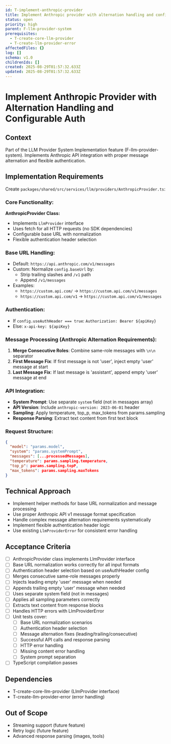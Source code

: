 ```yaml
---
id: T-implement-anthropic-provider
title: Implement Anthropic provider with alternation handling and configurable auth
status: open
priority: high
parent: F-llm-provider-system
prerequisites:
  - T-create-core-llm-provider
  - T-create-llm-provider-error
affectedFiles: {}
log: []
schema: v1.0
childrenIds: []
created: 2025-08-29T01:57:32.633Z
updated: 2025-08-29T01:57:32.633Z
---
```


# Implement Anthropic Provider with Alternation Handling and Configurable Auth

## Context

Part of the LLM Provider System Implementation feature (F-llm-provider-system). Implements Anthropic API integration with proper message alternation and flexible authentication.

## Implementation Requirements

Create `packages/shared/src/services/llm/providers/AnthropicProvider.ts`:

### Core Functionality:

**AnthropicProvider Class:**

- Implements `LlmProvider` interface
- Uses fetch for all HTTP requests (no SDK dependencies)
- Configurable base URL with normalization
- Flexible authentication header selection

### Base URL Handling:

- Default: `https://api.anthropic.com/v1/messages`
- Custom: Normalize `config.baseUrl` by:
  - Strip trailing slashes and `/v1` path
  - Append `/v1/messages`
- Examples:
  - `https://custom.api.com/` → `https://custom.api.com/v1/messages`
  - `https://custom.api.com/v1` → `https://custom.api.com/v1/messages`

### Authentication:

- If `config.useAuthHeader === true`: `Authorization: Bearer ${apiKey}`
- Else: `x-api-key: ${apiKey}`

### Message Processing (Anthropic Alternation Requirements):

1. **Merge Consecutive Roles**: Combine same-role messages with `\n\n` separator
2. **First Message Fix**: If first message is not 'user', inject empty 'user' message at start
3. **Last Message Fix**: If last message is 'assistant', append empty 'user' message at end

### API Integration:

- **System Prompt**: Use separate `system` field (not in messages array)
- **API Version**: Include `anthropic-version: 2023-06-01` header
- **Sampling**: Apply temperature, top_p, max_tokens from params.sampling
- **Response Parsing**: Extract text content from first text block

### Request Structure:

```json
{
  "model": "params.model",
  "system": "params.systemPrompt",
  "messages": [...processedMessages],
  "temperature": params.sampling.temperature,
  "top_p": params.sampling.topP,
  "max_tokens": params.sampling.maxTokens
}
```

## Technical Approach

- Implement helper methods for base URL normalization and message processing
- Use proper Anthropic API v1 message format specification
- Handle complex message alternation requirements systematically
- Implement flexible authentication header logic
- Use existing `LlmProviderError` for consistent error handling

## Acceptance Criteria

- [ ] AnthropicProvider class implements LlmProvider interface
- [ ] Base URL normalization works correctly for all input formats
- [ ] Authentication header selection based on useAuthHeader config
- [ ] Merges consecutive same-role messages properly
- [ ] Injects leading empty 'user' message when needed
- [ ] Appends trailing empty 'user' message when needed
- [ ] Uses separate system field (not in messages)
- [ ] Applies all sampling parameters correctly
- [ ] Extracts text content from response blocks
- [ ] Handles HTTP errors with LlmProviderError
- [ ] Unit tests cover:
  - [ ] Base URL normalization scenarios
  - [ ] Authentication header selection
  - [ ] Message alternation fixes (leading/trailing/consecutive)
  - [ ] Successful API calls and response parsing
  - [ ] HTTP error handling
  - [ ] Missing content error handling
  - [ ] System prompt separation
- [ ] TypeScript compilation passes

## Dependencies

- T-create-core-llm-provider (LlmProvider interface)
- T-create-llm-provider-error (error handling)

## Out of Scope

- Streaming support (future feature)
- Retry logic (future feature)
- Advanced response parsing (images, tools)
